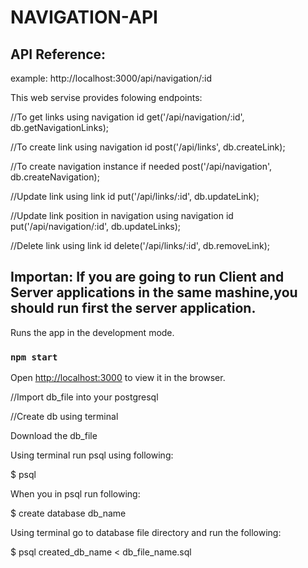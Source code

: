 # NAVIGATION-API


## API Reference:
example: http://localhost:3000/api/navigation/:id

This web servise provides folowing endpoints:

//To get links using navigation id
get('/api/navigation/:id', db.getNavigationLinks);

//To create link using navigation id
post('/api/links', db.createLink);

//To create navigation instance if needed
post('/api/navigation', db.createNavigation);

//Update link using link id
put('/api/links/:id', db.updateLink);

//Update link position in navigation using navigation id
put('/api/navigation/:id', db.updateLinks);

//Delete link using link id
delete('/api/links/:id', db.removeLink);

## Importan: If you are going to run Client and Server applications in the same mashine,you should run first the server application.

Runs the app in the development mode.<br />

### `npm start`

Open [http://localhost:3000](http://localhost:3000) to view it in the browser.



//Import db_file into your postgresql

//Create db using terminal

Download the db_file

Using terminal run psql using following:

$ psql

When you in psql run following:

$ create database db_name

Using terminal go to database file directory and run the following:

$ psql created_db_name < db_file_name.sql
